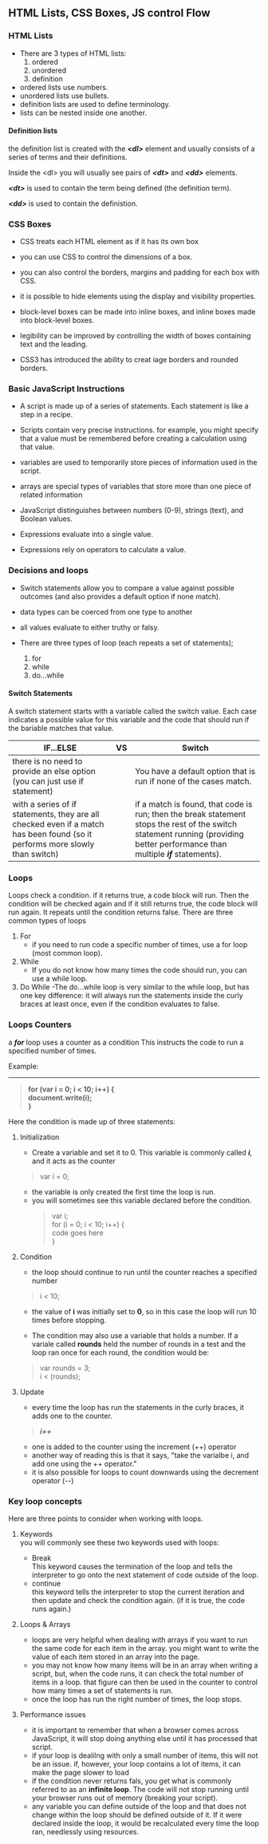 ## HTML Lists, CSS Boxes, JS control Flow

### HTML Lists
- There are 3 types of HTML lists:
    1. ordered
    2. unordered
    3. definition
- ordered lists use numbers.
- unordered lists use bullets.
- definition lists are used to define terminology.
- lists can be nested inside one another.

#### Definition lists

the definition list is created with the ***\<dl>*** element and usually consists of a series of terms and their definitions.

Inside the \<dl> you will usually see pairs of ***\<dt>*** and ***\<dd>*** elements.

***\<dt>*** is used to contain the term being defined (the definition term).

***\<dd>*** is used to contain the definistion.

### CSS Boxes

- CSS treats each HTML element as if it has its own box

- you can use CSS to control the dimensions of a box.

- you can also control the borders, margins and padding for each box with CSS.

- it is possible to hide elements using the display and visibility properties.

- block-level boxes can be made into inline boxes, and inline boxes made into block-level boxes.

- legibility can be improved by controlling the width of boxes containing text and the leading.

- CSS3 has introduced the ability to creat iage borders and rounded borders.

### Basic JavaScript Instructions

- A script is made up of a series of statements. Each statement is like a step in a recipe.

- Scripts contain very precise instructions. for example, you might specify that a value must be remembered before creating a calculation using that value.

- variables are used to temporarily store pieces of information used in the script.

- arrays are special types of variables that store more than one piece of related information

- JavaScript distinguishes between numbers (0-9), strings (text), and Boolean values.

- Expressions evaluate into a single value.

- Expressions rely on operators to calculate a value.

### Decisions and loops

- Switch statements allow you to compare a value against possible outcomes (and also provides a default option if none match).

- data types can be coerced from one type to another

- all values evaluate to either truthy or falsy.

- There are three types of loop (each repeats a set of statements);
    1. for
    2. while
    3. do...while

#### Switch Statements

A switch statement starts with a variable called the switch value. Each case indicates a possible value for this variable and the code that should run if the bariable matches that value.

| IF...ELSE | VS | Switch |
| --- | ---| --- |
| there is no need to provide an else option (you can just use if statement) | | You have a default option that is run if none of the cases match.
| with a series of if statements, they are all checked even if a match has been found (so it performs more slowly than switch) | | if a match is found, that code is run; then the break statement stops the rest of the switch statement running (providing better performance than multiple ***if*** statements).

### Loops

Loops check a condition. if it returns true, a code block will run. Then the condition will be checked again and if it still returns true, the code block will run again. It repeats until the condition returns false. There are three common types of loops
1. For
    - if you need to run code a specific number of times, use a for loop (most common loop).
2. While
    - If you do not know how many times the code should run, you can use a while loop.
3. Do While
    -The do...while loop is very similar to the while loop, but has one key difference: it will always run the statements inside the curly braces at least once, even if the condition evaluates to false.

### Loops Counters

a ***for*** loop uses a counter as a condition This instructs the code to run a specified number of times.

Example:

---

>**for (var i = 0; i < 10; i++) { <br />
>    document.write(i); <br />
> }**

Here the condition is made up of three statements:


1. Initialization
    - Create a variable and set it to 0. This variable is commonly called ***i***, and it acts as the counter
    >var i = 0;
    >

    - the variable is only created the first time the loop is run.
    - you will sometimes see this variable declared before the condition.
        >var i; <br />
        for (i = 0; i < 10; i++) { <br />
            code goes here <br />
        }
        >

2. Condition
    - the loop should continue to run until the counter reaches a specified number
    >i < 10;

    - the value of **i** was initially set to **0**, so in this case the loop will run 10 times before stopping.

    - The condition may also use a variable that holds a number. If a variale called **rounds** held the number of rounds in a test and the loop ran once for each round, the condition would be:
    >var rounds = 3; <br />
    >i < (rounds);

3. Update
    - every time the loop has run the statements in the curly braces, it adds one to the counter.

    >***i++***

    - one is added to the counter using the increment (++) operator
    - another way of reading this is that it says, "take the varialbe i, and add one using the ++ operator."
    - it is also possible for loops to count downwards using the decrement operator (--)

### Key loop concepts

Here are three points to consider when working with loops.

1. Keywords <br />
you will commonly see these two keywords used with loops:
    - Break <br />
    This keyword causes the termination of the loop and tells the interpreter to go onto the next statement of code outside of the loop.
    - continue <br />
    this keyword tells the interpreter to stop the current iteration and then update and check the condition again. (if it is true, the code runs again.)

2. Loops & Arrays <br />
    - loops are very helpful when dealing with arrays if you want to run the same code for each item in the array. you might want to write the value of each item stored in an array into the page.
    - you may not know how many items will be in an array when writing a script, but, when the code runs, it can check the total number of items in a loop. that figure can then be used in the counter to control how many times a set of statements is run.
    - once the loop has run the right number of times, the loop stops.

3. Performance issues
    - it is important to remember that when a browser comes across JavaScript, it will stop doing anything else until it has processed that script.
    - if your loop is dealilng with only a small number of items, this will not be an issue. if, however, your loop contains a lot of items, it can make the page slower to load
    - if the condition never returns fals, you get what is commonly referred to as an **infinite loop**. The code will not stop running until your browser runs out of memory (breaking your script).
    - any variable you can define outside of the loop and that does not change within the loop should be defined outside of it. If it were declared inside the loop, it would be recalculated every time the loop ran, needlessly using resources.
